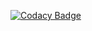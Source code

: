 [![Codacy Badge](https://app.codacy.com/project/badge/Grade/8a5cc564fc1c4676bb6684f81b4e6190)](https://www.codacy.com/gh/Surendrajakkula/M2_embeddedtrack/dashboard?utm_source=github.com&amp;utm_medium=referral&amp;utm_content=Surendrajakkula/M2_embeddedtrack&amp;utm_campaign=Badge_Grade)
